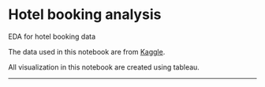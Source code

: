 # Hotel booking analysis
EDA for hotel booking data

The data used in this notebook are from [Kaggle](https://www.kaggle.com/jessemostipak/hotel-booking-demand).

All visualization in this notebook are created using tableau.

------------------------------------------------------------------------------------------------------------
